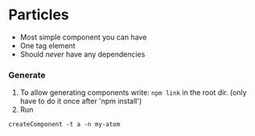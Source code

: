 # Particles
* Most simple component you can have
* One tag element
* Should *never* have any dependencies

### Generate
1. To allow generating components write: `npm link` in the root dir. (only have to do it once after 'npm install')
2. Run
```
createComponent -t a -n my-atom
```

